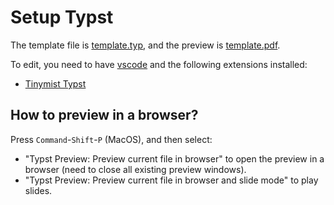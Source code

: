 # Setup Typst

The template file is [template.typ](template.typ), and the preview is [template.pdf](template.pdf).

To edit, you need to have [vscode](https://code.visualstudio.com/) and the following extensions installed:
- [Tinymist Typst](https://marketplace.visualstudio.com/items?itemName=myriad-dreamin.tinymist)

## How to preview in a browser?
Press `Command`-`Shift`-`P` (MacOS), and then select:
- "Typst Preview: Preview current file in browser" to open the preview in a browser (need to close all existing preview windows).
- "Typst Preview: Preview current file in browser and slide mode" to play slides.
